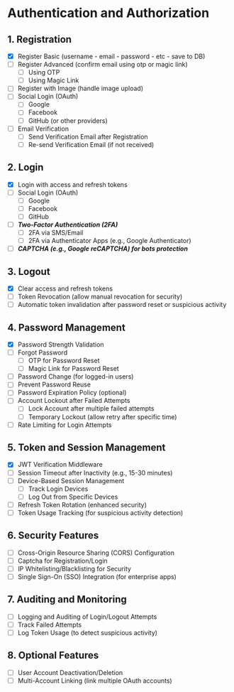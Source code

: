 # Authentication and Authorization
## 1. Registration
- [x] Register Basic (username - email - password - etc - save to DB)
- [ ] Register Advanced (confirm email using otp or magic link)
    - [ ] Using OTP
    - [ ] Using Magic Link
- [ ] Register with Image (handle image upload)
- [ ] Social Login (OAuth)
    - [ ] Google
    - [ ] Facebook
    - [ ] GitHub (or other providers)
- [ ] Email Verification
    - [ ] Send Verification Email after Registration
    - [ ] Re-send Verification Email (if not received)
## 2. Login
- [x] Login with access and refresh tokens
- [ ] Social Login (OAuth)
    - [ ] Google
    - [ ] Facebook
    - [ ] GitHub
- [ ] ***Two-Factor Authentication (2FA)***
    - [ ] 2FA via SMS/Email
    - [ ] 2FA via Authenticator Apps (e.g., Google Authenticator)
- [ ] ***CAPTCHA (e.g., Google reCAPTCHA) for bots protection***
## 3. Logout
- [x] Clear access and refresh tokens
- [ ] Token Revocation (allow manual revocation for security)
- [ ] Automatic token invalidation after password reset or suspicious activity
## 4. Password Management
- [x] Password Strength Validation
- [ ] Forgot Password
    - [ ] OTP for Password Reset
    - [ ] Magic Link for Password Reset
- [ ] Password Change (for logged-in users)
- [ ] Prevent Password Reuse
- [ ] Password Expiration Policy (optional)
- [ ] Account Lockout after Failed Attempts
    - [ ] Lock Account after multiple failed attempts
    - [ ] Temporary Lockout (allow retry after specific time)
- [ ] Rate Limiting for Login Attempts
## 5. Token and Session Management
- [x] JWT Verification Middleware
- [ ] Session Timeout after Inactivity (e.g., 15-30 minutes)
- [ ] Device-Based Session Management
    - [ ] Track Login Devices
    - [ ] Log Out from Specific Devices
- [ ] Refresh Token Rotation (enhanced security)
- [ ] Token Usage Tracking (for suspicious activity detection)
## 6. Security Features
- [ ] Cross-Origin Resource Sharing (CORS) Configuration
- [ ] Captcha for Registration/Login
- [ ] IP Whitelisting/Blacklisting for Security
- [ ] Single Sign-On (SSO) Integration (for enterprise apps)
## 7. Auditing and Monitoring
- [ ] Logging and Auditing of Login/Logout Attempts
- [ ] Track Failed Attempts
- [ ] Log Token Usage (to detect suspicious activity)
## 8. Optional Features
- [ ] User Account Deactivation/Deletion
- [ ] Multi-Account Linking (link multiple OAuth accounts)

